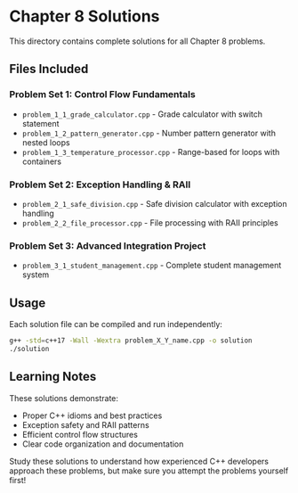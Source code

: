 # Chapter 8 Solutions

This directory contains complete solutions for all Chapter 8 problems.

## Files Included

### Problem Set 1: Control Flow Fundamentals
- `problem_1_1_grade_calculator.cpp` - Grade calculator with switch statement
- `problem_1_2_pattern_generator.cpp` - Number pattern generator with nested loops
- `problem_1_3_temperature_processor.cpp` - Range-based for loops with containers

### Problem Set 2: Exception Handling & RAII
- `problem_2_1_safe_division.cpp` - Safe division calculator with exception handling
- `problem_2_2_file_processor.cpp` - File processing with RAII principles

### Problem Set 3: Advanced Integration Project
- `problem_3_1_student_management.cpp` - Complete student management system

## Usage

Each solution file can be compiled and run independently:

```bash
g++ -std=c++17 -Wall -Wextra problem_X_Y_name.cpp -o solution
./solution
```

## Learning Notes

These solutions demonstrate:
- Proper C++ idioms and best practices
- Exception safety and RAII patterns  
- Efficient control flow structures
- Clear code organization and documentation

Study these solutions to understand how experienced C++ developers approach these problems, but make sure you attempt the problems yourself first!